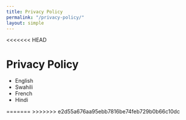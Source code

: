 ```yaml
---
title: Privacy Policy
permalink: "/privacy-policy/"
layout: simple
---
```


<<<<<<< HEAD
<h1>Privacy Policy</h1>

<ul>
    <li>
        English
    </li>
    <li>
        Swahili
    </li>
    <li>
        French
    </li>
    <li>
        Hindi
    </li>

</ul>
=======
>>>>>>> e2d55a676aa95ebb7816be74feb729b0b66c10dc
